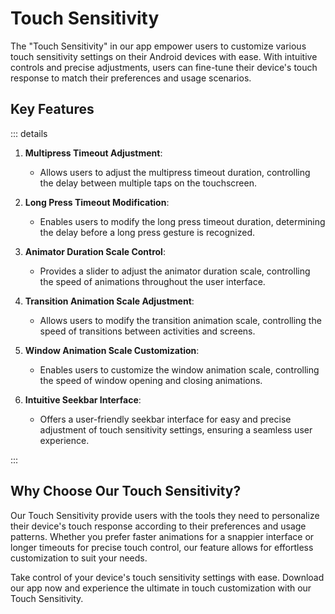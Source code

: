 # Touch Sensitivity

The "Touch Sensitivity" in our app empower users to customize various touch sensitivity settings on their Android devices with ease. With intuitive controls and precise adjustments, users can fine-tune their device's touch response to match their preferences and usage scenarios.

## Key Features

::: details

1. **Multipress Timeout Adjustment**:

   - Allows users to adjust the multipress timeout duration, controlling the delay between multiple taps on the touchscreen.

2. **Long Press Timeout Modification**:

   - Enables users to modify the long press timeout duration, determining the delay before a long press gesture is recognized.

3. **Animator Duration Scale Control**:

   - Provides a slider to adjust the animator duration scale, controlling the speed of animations throughout the user interface.

4. **Transition Animation Scale Adjustment**:

   - Allows users to modify the transition animation scale, controlling the speed of transitions between activities and screens.

5. **Window Animation Scale Customization**:

   - Enables users to customize the window animation scale, controlling the speed of window opening and closing animations.

6. **Intuitive Seekbar Interface**:
   - Offers a user-friendly seekbar interface for easy and precise adjustment of touch sensitivity settings, ensuring a seamless user experience.

:::

## Why Choose Our Touch Sensitivity?

Our Touch Sensitivity provide users with the tools they need to personalize their device's touch response according to their preferences and usage patterns. Whether you prefer faster animations for a snappier interface or longer timeouts for precise touch control, our feature allows for effortless customization to suit your needs.

Take control of your device's touch sensitivity settings with ease. Download our app now and experience the ultimate in touch customization with our Touch Sensitivity.
